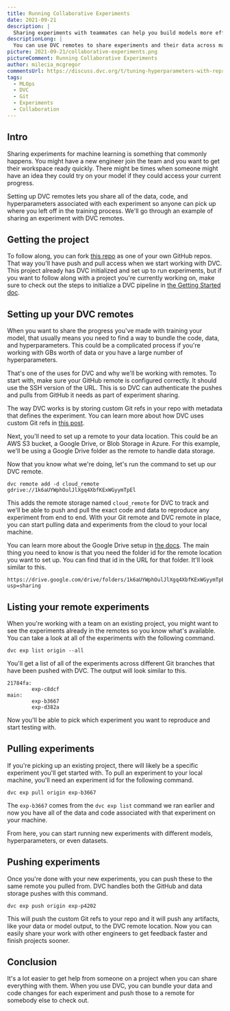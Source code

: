 ```yaml
---
title: Running Collaborative Experiments
date: 2021-09-21
description: |
  Sharing experiments with teammates can help you build models more efficiently.
descriptionLong: |
  You can use DVC remotes to share experiments and their data across machines.
picture: 2021-09-21/collaborative-experiments.png
pictureComment: Running Collaborative Experiments
author: milecia_mcgregor
commentsUrl: https://discuss.dvc.org/t/tuning-hyperparameters-with-reproducible-experiments/821
tags:
  - MLOps
  - DVC
  - Git
  - Experiments
  - Collaboration
---
```


## Intro

Sharing experiments for machine learning is something that commonly happens. You
might have a new engineer join the team and you want to get their workspace
ready quickly. There might be times when someone might have an idea they could
try on your model if they could access your current progress.

Setting up DVC remotes lets you share all of the data, code, and hyperparameters
associated with each experiment so anyone can pick up where you left off in the
training process. We'll go through an example of sharing an experiment with DVC
remotes.

## Getting the project

To follow along, you can fork
[this repo](https://github.com/iterative/dvc-learn-project) as one of your own
GitHub repos. That way you'll have push and pull access when we start working
with DVC. This project already has DVC initialized and set up to run
experiments, but if you want to follow along with a project you're currently
working on, make sure to check out the steps to initialize a DVC pipeline in
[the Getting Started doc](https://dvc.org/doc/start).

## Setting up your DVC remotes

When you want to share the progress you've made with training your model, that
usually means you need to find a way to bundle the code, data, and
hyperparameters. This could be a complicated process if you're working with GBs
worth of data or you have a large number of hyperparameters.

That's one of the uses for DVC and why we'll be working with remotes. To start
with, make sure your GitHub remote is configured correctly. It should use the
SSH version of the URL. This is so DVC can authenticate the pushes and pulls
from GitHub it needs as part of experiment sharing.

The way DVC works is by storing custom Git refs in your repo with metadata that
defines the experiment. You can learn more about how DVC uses custom Git refs in
[this post](https://dvc.org/blog/experiment-refs).

Next, you'll need to set up a remote to your data location. This could be an AWS
S3 bucket, a Google Drive, or Blob Storage in Azure. For this example, we'll be
using a Google Drive folder as the remote to handle data storage.

Now that you know what we're doing, let's run the command to set up our DVC
remote.

```dvc
dvc remote add -d cloud_remote gdrive://1k6aUYWphOulJlXgq4XbfKExWGyymTpEl
```

This adds the remote storage named `cloud_remote` for DVC to track and we'll be
able to push and pull the exact code and data to reproduce any experiment from
end to end. With your Git remote and DVC remote in place, you can start pulling
data and experiments from the cloud to your local machine.

You can learn more about the Google Drive setup in
[the docs](https://dvc.org/doc/command-reference/remote/add). The main thing you
need to know is that you need the folder id for the remote location you want to
set up. You can find that id in the URL for that folder. It'll look similar to
this.

```dvc
https://drive.google.com/drive/folders/1k6aUYWphOulJlXgq4XbfKExWGyymTpEl?usp=sharing
```

## Listing your remote experiments

When you're working with a team on an existing project, you might want to see
the experiments already in the remotes so you know what's available. You can
take a look at all of the experiments with the following command.

```dvc
dvc exp list origin --all
```

You'll get a list of all of the experiments across different Git branches that
have been pushed with DVC. The output will look similar to this.

```dvc
21784fa:
        exp-c8dcf
main:
        exp-b3667
        exp-d382a
```

Now you'll be able to pick which experiment you want to reproduce and start
testing with.

## Pulling experiments

If you're picking up an existing project, there will likely be a specific
experiment you'll get started with. To pull an experiment to your local machine,
you'll need an experiment id for the following command.

```dvc
dvc exp pull origin exp-b3667
```

The `exp-b3667` comes from the `dvc exp list` command we ran earlier and now you
have all of the data and code associated with that experiment on your machine.

From here, you can start running new experiments with different models,
hyperparameters, or even datasets.

## Pushing experiments

Once you're done with your new experiments, you can push these to the same
remote you pulled from. DVC handles both the GitHub and data storage pushes with
this command.

```dvc
dvc exp push origin exp-p4202
```

This will push the custom Git refs to your repo and it will push any artifacts,
like your data or model output, to the DVC remote location. Now you can easily
share your work with other engineers to get feedback faster and finish projects
sooner.

## Conclusion

It's a lot easier to get help from someone on a project when you can share
everything with them. When you use DVC, you can bundle your data and code
changes for each experiment and push those to a remote for somebody else to
check out.
